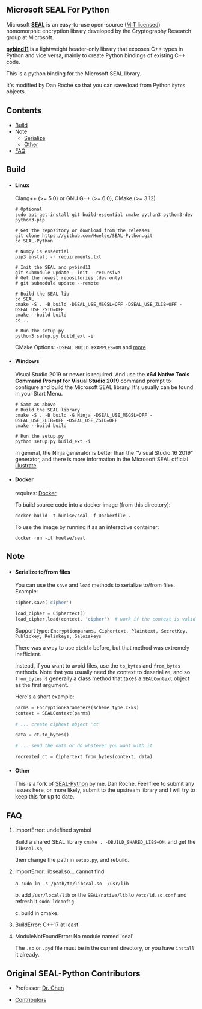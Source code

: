 ## Microsoft SEAL For Python

Microsoft [**SEAL**](https://github.com/microsoft/SEAL) is an easy-to-use open-source ([MIT licensed](https://github.com/microsoft/SEAL/blob/master/LICENSE)) homomorphic encryption library developed by the Cryptography Research group at Microsoft.

[**pybind11**](https://github.com/pybind/pybind11) is a lightweight header-only library that exposes C++ types in Python and vice versa, mainly to create Python bindings of existing C++ code.

This is a python binding for the Microsoft SEAL library.

It's modified by Dan Roche so that you can save/load from Python `bytes`
objects.


## Contents

* [Build](#build)
* [Note](#note)
  * [Serialize](#serialize)
  * [Other](#other)
* [FAQ](#faq)



## Build
* #### Linux
  Clang++ (>= 5.0) or GNU G++ (>= 6.0), CMake (>= 3.12)

  ```shell
  # Optional
  sudo apt-get install git build-essential cmake python3 python3-dev python3-pip

  # Get the repository or download from the releases
  git clone https://github.com/Huelse/SEAL-Python.git
  cd SEAL-Python

  # Numpy is essential
  pip3 install -r requirements.txt

  # Init the SEAL and pybind11
  git submodule update --init --recursive
  # Get the newest repositories (dev only)
  # git submodule update --remote

  # Build the SEAL lib
  cd SEAL
  cmake -S . -B build -DSEAL_USE_MSGSL=OFF -DSEAL_USE_ZLIB=OFF -DSEAL_USE_ZSTD=OFF
  cmake --build build
  cd ..

  # Run the setup.py
  python3 setup.py build_ext -i
  ```
  
  CMake Options: `-DSEAL_BUILD_EXAMPLES=ON` and [more](https://github.com/microsoft/SEAL#basic-cmake-options)

* #### Windows

  Visual Studio 2019 or newer is required. And use the **x64 Native Tools Command Prompt for Visual Studio 2019**  command prompt to configure and build the Microsoft SEAL library. It's usually can be found in your Start Menu.

  ```shell
  # Same as above
  # Build the SEAL library
  cmake -S . -B build -G Ninja -DSEAL_USE_MSGSL=OFF -DSEAL_USE_ZLIB=OFF -DSEAL_USE_ZSTD=OFF
  cmake --build build

  # Run the setup.py
  python setup.py build_ext -i
  ```

  In general, the Ninja generator is better than the "Visual Studio 16 2019" generator, and there is more information in the Microsoft SEAL official [illustrate](https://github.com/microsoft/SEAL#building-microsoft-seal-manually).


* #### Docker
  requires: [Docker](https://www.docker.com/)

  To build source code into a docker image (from this directory):
  ```shell
  docker build -t huelse/seal -f Dockerfile .
  ```

  To use the image by running it as an interactive container:
  ```shell
  docker run -it huelse/seal
  ```

## Note

* #### Serialize to/from files

  You can use the `save` and `load` methods to serialize to/from files.
  Example:

  ```python
  cipher.save('cipher')

  load_cipher = Ciphertext()
  load_cipher.load(context, 'cipher')  # work if the context is valid.
  ```

  Support type: `Encryptionparams, Ciphertext, Plaintext, SecretKey, Publickey, Relinkeys, Galoiskeys`

  There was a way to use `pickle` before, but that method was extremely
  inefficient.

  Instead, if you want to avoid files, use the `to_bytes` and
  `from_bytes` methods. Note that you usually need the context to deserialize,
  and so `from_bytes` is generally a class method that takes a `SEALContext`
  object as the first argument.

  Here's a short example:

  ```python
  parms = EncryptionParameters(scheme_type.ckks)
  context = SEALContext(parms)

  # ... create ciphext object 'ct'

  data = ct.to_bytes()

  # ... send the data or do whatever you want with it

  recreated_ct = Ciphertext.from_bytes(context, data)
  ```

* #### Other

  This is a fork of [SEAL-Python](https://github.com/Huelse/SEAL-Python) by me,
  Dan Roche. Feel free to submit any issues here, or more likely, submit
  to the upstream library and I will try to keep this for up to date.

## FAQ

1. ImportError: undefined symbol

   Build a shared SEAL library `cmake . -DBUILD_SHARED_LIBS=ON`, and get the `libseal.so`,

   then change the path in `setup.py`, and rebuild.

2. ImportError: libseal.so... cannot find

   a. `sudo ln -s /path/to/libseal.so  /usr/lib`

   b. add `/usr/local/lib` or the `SEAL/native/lib` to `/etc/ld.so.conf` and refresh it `sudo ldconfig`

   c. build in cmake.

3. BuildError: C++17 at least

4. ModuleNotFoundError: No module named 'seal'

   The `.so` or `.pyd` file must be in the current directory, or you have `install` it already.



## Original SEAL-Python Contributors

* Professor: [Dr. Chen](https://zhigang-chen.github.io/)

* [Contributors](https://github.com/Huelse/SEAL-Python/graphs/contributors)
